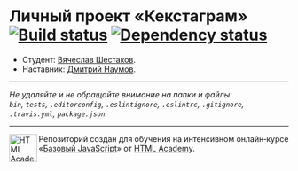 # Личный проект «Кекстаграм» [![Build status][travis-image]][travis-url] [![Dependency status][dependency-image]][dependency-url]

* Студент: [Вячеслав Шестаков](https://up.htmlacademy.ru/javascript/6/user/131014).
* Наставник: [Дмитрий Наумов](https://htmlacademy.ru/profile/id194254).

---

_Не удаляйте и не обращайте внимание на папки и файлы:_<br>
_`bin`, `tests`, `.editorconfig`, `.eslintignore`, `.eslintrc`, `.gitignore`, `.travis.yml`, `package.json`._

---

<a href="https://htmlacademy.ru/intensive/javascript"><img align="left" width="50" height="50" title="HTML Academy" src="https://up.htmlacademy.ru/static/img/intensive/javascript/logo-for-github.svg"></a>

Репозиторий создан для обучения на интенсивном онлайн‑курсе «[Базовый JavaScript](https://htmlacademy.ru/intensive/javascript)» от [HTML Academy](https://htmlacademy.ru).

[travis-image]: https://travis-ci.org/htmlacademy-javascript/131014-kekstagram.svg?branch=master
[travis-url]: https://travis-ci.org/htmlacademy-javascript/131014-kekstagram
[dependency-image]: https://david-dm.org/htmlacademy-javascript/131014-kekstagram.svg?style=flat-square
[dependency-url]: https://david-dm.org/htmlacademy-javascript/131014-kekstagram
